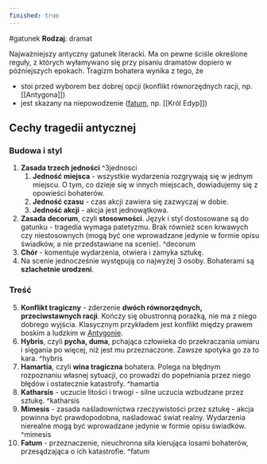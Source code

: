 ```yaml
---
finished: true
---
```

#gatunek
**Rodzaj**: dramat

Najważniejszy antyczny gatunek literacki. Ma on pewne ściśle określone reguły, z których wyłamywano się przy pisaniu dramatów dopiero w późniejszych epokach.
Tragizm bohatera wynika z tego, że
- stoi przed wyborem bez dobrej opcji (konflikt równorzędnych racji, np. [[Antygona]])
- jest skazany na niepowodzenie ([fatum](Tragedia%20antyczna.md#^fatum), np. [[Król Edyp]])

## Cechy tragedii antycznej
### Budowa i styl
1. **Zasada trzech jedności** ^3jednosci
	1. **Jedność miejsca** - wszystkie wydarzenia rozgrywają się w jednym miejscu. O tym, co dzieje się w innych miejscach, dowiadujemy się z opowieści bohaterów.
	2. **Jedność czasu** - czas akcji zawiera się zazwyczaj w dobie.
	3. **Jedność akcji** - akcja jest jednowątkowa.
2. **Zasada decorum**, czyli **stosowności**. Język i styl dostosowane są do gatunku - tragedia wymaga patetyzmu. Brak również scen krwawych czy niestosownych (mogą być one wprowadzane jedynie w formie opisu świadków, a nie przedstawiane na scenie). ^decorum
3. **Chór** - komentuje wydarzenia, otwiera i zamyka sztukę.
4. Na scenie jednocześnie występują co najwyżej 3 osoby. Bohaterami są **szlachetnie urodzeni**.
### Treść
5. **Konflikt tragiczny** - zderzenie **dwóch równorzędnych, przeciwstawnych racji**. Kończy się obustronną porażką, nie ma z niego dobrego wyjścia. 
   Klasycznym przykładem jest konflikt między prawem boskim a ludzkim w [Antygonie](Antygona.md).
6. **Hybris**, czyli **pycha, duma**, pchająca człowieka do przekraczania umiaru i sięgania po więcej, niż jest mu przeznaczone. Zawsze spotyka go za to kara. ^hybris
7. **Hamartia**, czyli **wina tragiczna** bohatera. Polega na błędnym rozpoznaniu własnej sytuacji, co prowadzi do popełniania przez niego błędów i ostatecznie katastrofy. ^hamartia
8. **Katharsis** - uczucie litości i trwogi - silne uczucia wzbudzane przez sztukę. ^katharsis
9. **Mimesis** - zasada naśladownictwa rzeczywistości przez sztukę - akcja powinna być prawdopodobna, naśladować świat realny. Wydarzenia nierealne mogą być wprowadzane jedynie w formie opisu świadków. ^mimesis
10. **Fatum** - przeznaczenie, nieuchronna siła kierująca losami bohaterów, przesądzająca o ich katastrofie. ^fatum
